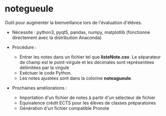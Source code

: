 # notegueule
Outil pour augmenter la bienveillance lors de l'évaluation d'élèves.

* Nécessite : python3, pyqt5, pandas, numpy, matplotlib (fonctionne directement avec la distribution Anaconda)
* Procédure : 
  * Entrer les notes dans un fichier tel que **listeNote.csv**. 
    Le séparateur de champ est le point-virgule et les décimales sont représentées délimitées par la virgule
  * Exéctuer le code Python.
  * Les notes ajustées sont dans la colonne **noteagueule**.
  
  
* Prochaines améliorations :
  * Importation d'un fichier de notes à partir d'un sélecteur de fichier
  * Equivalence crédit ECTS pour les élèves de classes préparatoires
  * Génération d'un fichier compatible Pronote




